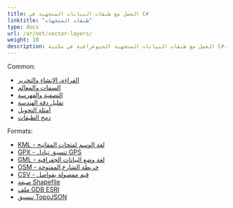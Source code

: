```yaml
---
title: العمل مع طبقات البيانات المتجهية في C#
linktitle: "طبقات المتجهات"
type: docs
url: /ar/net/vector-layers/
weight: 10
description: العمل مع طبقات البيانات المتجهية الجيوغرافية في مكتبة C#. من الميزات الشائعة: القراءة، الإنشاء والتحرير، التصفية، الفهرسة، أمثلة التحويل، ودمج الطبقات. تتضمن الصيغ: KML، GPX، GML، OSM، Shapefile، TopoJSON.
---
```


Common:

- [القراءة، الإنشاء والتحرير](/ar/gis/net/read-create-and-edit/)
- [السمات والمعالم](/ar/gis/net/attributes-and-features/)
- [التصفية والفهرسة](/ar/gis/net/filtering-and-indexing/)
- [تقليل دقة الهندسة](/ar/gis/net/geometry-precision-reducing/)
- [أمثلة التحويل](/ar/gis/net/conversion/)
- [دمج الطبقات](/ar/gis/net/join-layers/)


Formats:

- [KML - لغة الوسم لفتحات المفاتيح](/ar/gis/net/kml-keyhole-markup-language/)
- [GPX - تنسيق تبادل GPS](/ar/gis/net/gpx-gps-exchange/)
- [GML - لغة وضع البيانات الجغرافية](/ar/gis/net/gml-geography-markup-language/)
- [OSM - خريطة الشارع المفتوحة](/ar/gis/net/osm-open-street-map/)
- [CSV - قيم مفصولة بفواصل](/ar/gis/net/csv-comma-separated-values/)
- [صيغة Shapefile](/ar/gis/net/shapefile-esri/)
- [ملف GDB ESRI](/ar/gis/net/gdb-file-esri/)
- [تنسيق TopoJSON](/ar/gis/net/topo-json/)

